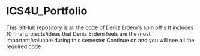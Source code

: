 # ICS4U_Portfolio

This GitHub repository is all the code of Deniz Erdem's spin off's
It includes 10 final projects/ideas that Deniz Erdem feels are the most important/valuable during this semester
Continue on and you will see all the required code
